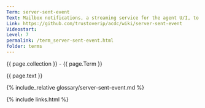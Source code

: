 ```yaml
---
Term: server-sent-event
Text: Mailbox notifications, a streaming service for the agent U/I, to get notifications from the KERI system itself
Link: https://github.com/trustoverip/acdc/wiki/server-sent-event
Videostart: 
Level: 7
permalink: /term_server-sent-event.html
folder: terms
---
```


{{ page.collection }} - {{ page.Term }}

   {{ page.text }}

{% include_relative glossary/server-sent-event.md %}

 {% include links.html %} 
